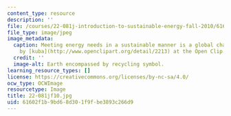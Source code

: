 ```yaml
---
content_type: resource
description: ''
file: /courses/22-081j-introduction-to-sustainable-energy-fall-2010/61602f1b9bd68d301f9fbe3893c266d9_22-081jf10.jpg
file_type: image/jpeg
image_metadata:
  caption: Meeting energy needs in a sustainable manner is a global challenge. (Image
    by [kuba](http://www.openclipart.org/detail/2213) at the Open Clip Art Library.)
  credit: ''
  image-alt: Earth encompassed by recycling symbol.
learning_resource_types: []
license: https://creativecommons.org/licenses/by-nc-sa/4.0/
ocw_type: OCWImage
resourcetype: Image
title: 22-081jf10.jpg
uid: 61602f1b-9bd6-8d30-1f9f-be3893c266d9
---
```

